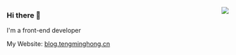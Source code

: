 <!-- ### Hi there 👋 -->

<!--
**teng-tt/teng-tt** is a ✨ _special_ ✨ repository because its `README.md` (this file) appears on your GitHub profile.

Here are some ideas to get you started:

- 🔭 I’m currently working on ...
- 🌱 I’m currently learning ...
- 👯 I’m looking to collaborate on ...
- 🤔 I’m looking for help with ...
- 💬 Ask me about ...
- 📫 How to reach me: ...
- 😄 Pronouns: ...
- ⚡ Fun fact: ...
-->
<!-- [![Anurag's github stats](https://github-readme-stats.vercel.app/api?username=teng-tt)](https://github.com/teng-tt/github-readme-stats) -->


<a href="https://blog.tengminghong.cn/" target="_blank"><img align="right" src="https://github-readme-stats.vercel.app/api?username=teng-tt&show_icons=true&count_private=false&theme=vue-dark" /></a>

### Hi there 👋

I'm a front-end developer

My Website: [blog.tengminghong.cn](https://blog.tengminghong.cn)

